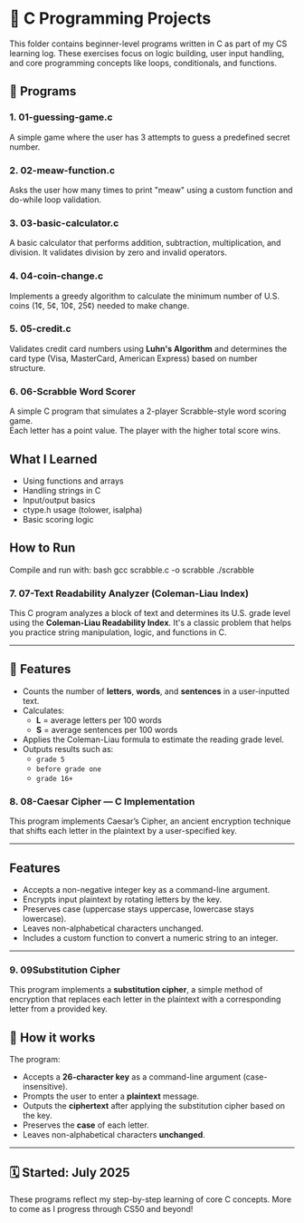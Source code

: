# 🧠 C Programming Projects

This folder contains beginner-level programs written in C as part of my CS learning log. These exercises focus on logic building, user input handling, and core programming concepts like loops, conditionals, and functions.

## 🔹 Programs

### 1. 01-guessing-game.c
A simple game where the user has 3 attempts to guess a predefined secret number.

### 2. 02-meaw-function.c
Asks the user how many times to print "meaw" using a custom function and do-while loop validation.

### 3. 03-basic-calculator.c
A basic calculator that performs addition, subtraction, multiplication, and division. It validates division by zero and invalid operators.

### 4. 04-coin-change.c
Implements a greedy algorithm to calculate the minimum number of U.S. coins (1¢, 5¢, 10¢, 25¢) needed to make change.

### 5. 05-credit.c
Validates credit card numbers using **Luhn's Algorithm** and determines the card type (Visa, MasterCard, American Express) based on number structure.

### 6. 06-Scrabble Word Scorer 


A simple C program that simulates a 2-player Scrabble-style word scoring game.  
Each letter has a point value. The player with the higher total score wins.

## What I Learned
- Using functions and arrays
- Handling strings in C
- Input/output basics
- ctype.h usage (tolower, isalpha)
- Basic scoring logic

## How to Run
Compile and run with:
bash
gcc scrabble.c -o scrabble
./scrabble



### 7. 07-Text Readability Analyzer (Coleman-Liau Index)

This C program analyzes a block of text and determines its U.S. grade level using the **Coleman-Liau Readability Index**. It's a classic problem that helps you practice string manipulation, logic, and functions in C.

---

## 🚀 Features

- Counts the number of **letters**, **words**, and **sentences** in a user-inputted text.
- Calculates:
  - **L** = average letters per 100 words
  - **S** = average sentences per 100 words
- Applies the Coleman-Liau formula to estimate the reading grade level.
- Outputs results such as:
  - `grade 5`
  - `before grade one`
  - `grade 16+`


### 8. 08-Caesar Cipher — C Implementation

This program implements Caesar’s Cipher, an ancient encryption technique that shifts each letter in the plaintext by a user-specified key.

---

## Features

- Accepts a non-negative integer key as a command-line argument.
- Encrypts input plaintext by rotating letters by the key.
- Preserves case (uppercase stays uppercase, lowercase stays lowercase).
- Leaves non-alphabetical characters unchanged.
- Includes a custom function to convert a numeric string to an integer.

---


### 9. 09Substitution Cipher

This program implements a **substitution cipher**, a simple method of encryption that replaces each letter in the plaintext with a corresponding letter from a provided key.

## 🔐 How it works

The program:
- Accepts a **26-character key** as a command-line argument (case-insensitive).
- Prompts the user to enter a **plaintext** message.
- Outputs the **ciphertext** after applying the substitution cipher based on the key.
- Preserves the **case** of each letter.
- Leaves non-alphabetical characters **unchanged**.

---


## 🗓️ Started: July 2025

These programs reflect my step-by-step learning of core C concepts. More to come as I progress through CS50 and beyond!



